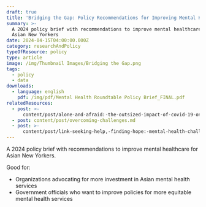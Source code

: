 ```yaml
---
draft: true
title: 'Bridging the Gap: Policy Recommendations for Improving Mental Health Services'
summary: >-
  A 2024 policy brief with recommendations to improve mental healthcare for
  Asian New Yorkers
date: 2024-04-15T04:00:00.000Z
category: researchAndPolicy
typeOfResource: policy
type: article
image: /img/Thumbnail Images/Bridging the Gap.png
tags:
  - policy
  - data
downloads:
  - language: english
    pdf: /img/pdf/Mental Health Roundtable Policy Brief_FINAL.pdf
relatedResources:
  - post: >-
      content/post/alone-and-afraid:-the-outsized-impact-of-covid-19-on-asian-seniors.md
  - post: content/post/overcoming-challenges.md
  - post: >-
      content/post/link-seeking-help,-finding-hope:-mental-health-challenges-and-solutions-for-asian-americans-in-new-york-city.md
---
```


A 2024 policy brief with recommendations to improve mental healthcare for Asian New Yorkers. 

Good for:

* Organizations advocating for more investment in Asian mental health services 
* Government officials who want to improve policies for more equitable mental health services
